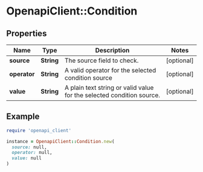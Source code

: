 # OpenapiClient::Condition

## Properties

| Name | Type | Description | Notes |
| ---- | ---- | ----------- | ----- |
| **source** | **String** | The source field to check. | [optional] |
| **operator** | **String** | A valid operator for the selected condition source | [optional] |
| **value** | **String** | A plain text string or valid value for the selected condition source. | [optional] |

## Example

```ruby
require 'openapi_client'

instance = OpenapiClient::Condition.new(
  source: null,
  operator: null,
  value: null
)
```


